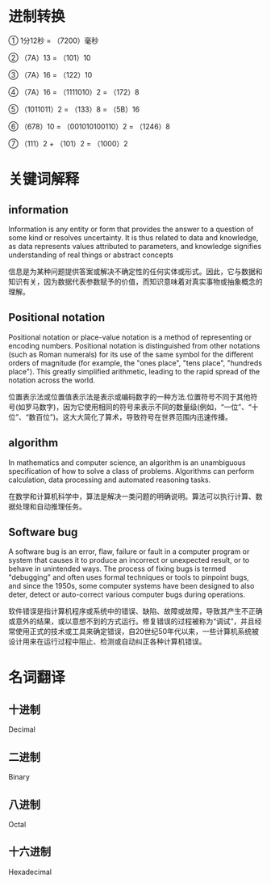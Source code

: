 # 进制转换

① 1分12秒 = （7200）毫秒

② （7A）13 = （101）10 

③ （7A）16 = （122）10 

④ （7A）16 = （1111010）2 = （172）8 

⑤ （1011011）2 = （133）8 = （5B）16 

⑥ （678）10 = （001010100110）2 = （1246）8 

⑦ （111）2 + （101）2 = （1000）2

# 关键词解释

## information
Information is any entity or form that provides the answer to a question of some kind or resolves uncertainty. It is thus related to data and knowledge, as data represents values attributed to parameters, and knowledge signifies understanding of real things or abstract concepts

信息是为某种问题提供答案或解决不确定性的任何实体或形式。因此，它与数据和知识有关，因为数据代表参数赋予的价值，而知识意味着对真实事物或抽象概念的理解。

## Positional notation

Positional notation or place-value notation is a method of representing or encoding numbers. Positional notation is distinguished from other notations (such as Roman numerals) for its use of the same symbol for the different orders of magnitude (for example, the "ones place", "tens place", "hundreds place"). This greatly simplified arithmetic, leading to the rapid spread of the notation across the world.

位置表示法或位置值表示法是表示或编码数字的一种方法.位置符号不同于其他符号(如罗马数字)，因为它使用相同的符号来表示不同的数量级(例如，“一位”、“十位”、“数百位”)。这大大简化了算术，导致符号在世界范围内迅速传播。

## algorithm

In mathematics and computer science, an algorithm is an unambiguous specification of how to solve a class of problems. Algorithms can perform calculation, data processing and automated reasoning tasks.

在数学和计算机科学中，算法是解决一类问题的明确说明。算法可以执行计算、数据处理和自动推理任务。

## Software bug

A software bug is an error, flaw, failure or fault in a computer program or system that causes it to produce an incorrect or unexpected result, or to behave in unintended ways. The process of fixing bugs is termed "debugging" and often uses formal techniques or tools to pinpoint bugs, and since the 1950s, some computer systems have been designed to also deter, detect or auto-correct various computer bugs during operations.

软件错误是指计算机程序或系统中的错误、缺陷、故障或故障，导致其产生不正确或意外的结果，或以意想不到的方式运行。修复错误的过程被称为“调试”，并且经常使用正式的技术或工具来确定错误，自20世纪50年代以来，一些计算机系统被设计用来在运行过程中阻止、检测或自动纠正各种计算机错误。

# 名词翻译

## 十进制

Decimal
## 二进制

Binary
## 八进制

Octal
## 十六进制

Hexadecimal

